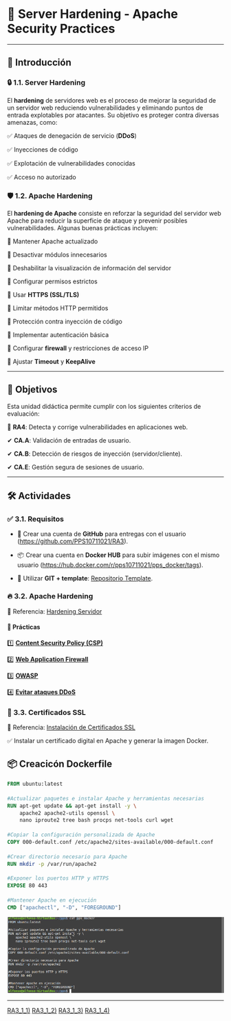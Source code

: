 # 🚀 Server Hardening - Apache Security Practices

---

## 📌 Introducción

### 🔒 1.1. Server Hardening
El **hardening** de servidores web es el proceso de mejorar la seguridad de un servidor web reduciendo vulnerabilidades y eliminando puntos de entrada explotables por atacantes. Su objetivo es proteger contra diversas amenazas, como:

✅ Ataques de denegación de servicio (**DDoS**)

✅ Inyecciones de código

✅ Explotación de vulnerabilidades conocidas

✅ Acceso no autorizado

### 🛡️ 1.2. Apache Hardening
El **hardening de Apache** consiste en reforzar la seguridad del servidor web Apache para reducir la superficie de ataque y prevenir posibles vulnerabilidades. Algunas buenas prácticas incluyen:

🔹 Mantener Apache actualizado

🔹 Desactivar módulos innecesarios

🔹 Deshabilitar la visualización de información del servidor

🔹 Configurar permisos estrictos

🔹 Usar **HTTPS (SSL/TLS)**

🔹 Limitar métodos HTTP permitidos

🔹 Protección contra inyección de código

🔹 Implementar autenticación básica

🔹 Configurar **firewall** y restricciones de acceso IP

🔹 Ajustar **Timeout** y **KeepAlive**

---

## 🎯 Objetivos
Esta unidad didáctica permite cumplir con los siguientes criterios de evaluación:

📌 **RA4**: Detecta y corrige vulnerabilidades en aplicaciones web.

✔ **CA.A**: Validación de entradas de usuario.

✔ **CA.B**: Detección de riesgos de inyección (servidor/cliente).

✔ **CA.E**: Gestión segura de sesiones de usuario.

---

## 🛠️ Actividades

### ✅ 3.1. Requisitos
- 🔗 Crear una cuenta de **GitHub** para entregas con el usuario (https://github.com/PPS10711021/RA3).

- 📦 Crear una cuenta en **Docker HUB** para subir imágenes con el mismo usuario (https://hub.docker.com/r/pps10711021/pps_docker/tags).
  
- 🎨 Utilizar **GIT + template**: [Repositorio Template](https://github.com/pkaminasfp/template).

### 🔥 3.2. Apache Hardening
📖 Referencia: [Hardening Servidor](https://psegarrac.github.io/Ciberseguridad-PePS/tema3/seguridad/web/2021/03/01/Hardening-Servidor.html)

#### 📌 Prácticas
1️⃣ **[Content Security Policy (CSP)](https://github.com/PPS10711021/RA3/edit/main/RA3/RA3_1/RA3_1_1/README.md)**

2️⃣ **[Web Application Firewall](https://github.com/PPS10711021/RA3/edit/main/RA3/RA3_1/RA3_1_2/README.md)**

3️⃣ **[OWASP](https://github.com/PPS10711021/RA3/edit/main/RA3/RA3_1/RA3_1_3/README.md)**

4️⃣ **[Evitar ataques DDoS](https://github.com/PPS10711021/RA3/edit/main/RA3/RA3_1/RA3_1_4/README.md)**

### 🔐 3.3. Certificados SSL
📖 Referencia: [Instalación de Certificados SSL](https://psegarrac.github.io/Ciberseguridad-PePS/tema1/practicas/2020/11/08/P1-SSL.html)

✅ Instalar un certificado digital en Apache y generar la imagen Docker.

## 📦 Creacicón Dockerfile

```dockerfile
FROM ubuntu:latest

#Actualizar paquetes e instalar Apache y herramientas necesarias
RUN apt-get update && apt-get install -y \
    apache2 apache2-utils openssl \
    nano iproute2 tree bash procps net-tools curl wget

#Copiar la configuración personalizada de Apache
COPY 000-default.conf /etc/apache2/sites-available/000-default.conf

#Crear directorio necesario para Apache
RUN mkdir -p /var/run/apache2

#Exponer los puertos HTTP y HTTPS
EXPOSE 80 443

#Mantener Apache en ejecución
CMD ["apachectl", "-D", "FOREGROUND"]
```
![Dockerfile](https://github.com/PPS10711021/RA3/blob/main/RA3/RA3_1/assets/1_CSP/Dockerfile.png)

---

[RA3_1_1)](https://github.com/PPS10711021/RA3/edit/main/RA3/RA3_1/RA3_1_1)
[RA3_1_2)](https://github.com/PPS10711021/RA3/edit/main/RA3/RA3_1/RA3_1_2)
[RA3_1_3)](https://github.com/PPS10711021/RA3/edit/main/RA3/RA3_1/RA3_1_3)
[RA3_1_4)](https://github.com/PPS10711021/RA3/edit/main/RA3/RA3_1/RA3_1_4)
